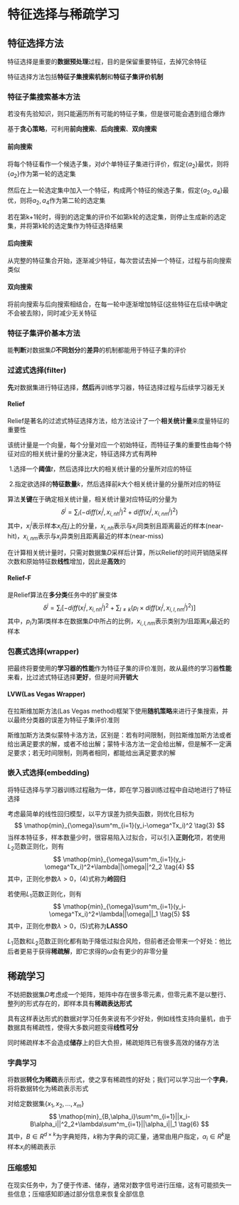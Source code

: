 # 特征选择与稀疏学习



## 特征选择方法



特征选择是重要的**数据预处理**过程，目的是保留重要特征，去掉冗余特征



特征选择方法包括**特征子集搜索机制**和**特征子集评价机制**



### 特征子集搜索基本方法



若没有先验知识，则只能遍历所有可能的特征子集，但是很可能会遇到组合爆炸

基于**贪心策略**，可利用**前向搜索**、**后向搜索**、**双向搜索**



#### 前向搜索

将每个特征看作一个候选子集，对$d$个单特征子集进行评价，假定{$a_2$}最优，则将{$a_2$}作为第一轮的选定集

然后在上一轮选定集中加入一个特征，构成两个特征的候选子集，假定{$a_2,a_4$}最优，则将${a_2,a_4}$作为第二轮的选定集

若在第k+1轮时，得到的选定集的评价不如第k轮的选定集，则停止生成新的选定集，并将第k轮的选定集作为特征选择结果



#### 后向搜索

从完整的特征集合开始，逐渐减少特征，每次尝试去掉一个特征，过程与前向搜索类似



#### 双向搜索

将前向搜索与后向搜索相结合，在每一轮中逐渐增加特征(这些特征在后续中确定不会被去除)，同时减少无关特征



### 特征子集评价基本方法



能**判断**对数据集$D$**不同划分**的**差异**的机制都能用于特征子集的评价



### 过滤式选择(filter)



**先**对数据集进行特征选择，**然后**再训练学习器，特征选择过程与后续学习器无关



#### Relief

Relief是著名的过滤式特征选择方法，给方法设计了一个**相关统计量**来度量特征的重要性

该统计量是一个向量，每个分量对应一个初始特征，而特征子集的重要性由每个特征对应的相关统计量的分量决定，特征选择方式有两种

​	1.选择一个**阈值**$t$，然后选择比$t$大的相关统计量的分量所对应的特征

​	2.指定欲选择的**特征数量**$k$，然后选择前$k$大个相关统计量的分量所对应的特征



算法**关键**在于确定相关统计量，相关统计量对应特征$j$的分量为
$$
\delta^j=\sum_i(-diff(x^j_i,x^j_{i,nh})^2+diff(x^j_i,x^j_{i,nm})^2)
\tag{1}
$$
其中，$x^j_i$表示样本$x_i$在$j$上的分量，$x_{i,nh}$表示与$x_i$同类别且距离最近的样本(near-hit)，$x_{i,nm}$表示与$x_i$异类别且距离最近的样本(near-miss)

在计算相关统计量时，只需对数据集$D$采样后计算，所以Relief的时间开销随采样次数和原始特征数**线性**增加，因此是**高效**的



#### Relief-F

是Relief算法在**多分类**任务中的扩展变体
$$
\delta^j=\sum_i[-diff(x^j_i,x^j_{i,nh})^2+\sum_{l\neq k}(p_l\times diff(x^j_i,x^j_{i,l,nm})^2)]
\tag{2}
$$
其中，$p_l$为第$l$类样本在数据集$D$中所占的比例，$x_{i,l,nm}$表示类别为$l$且距离$x_i$最近的样本



### 包裹式选择(wrapper)



把最终将要使用的**学习器的性能**作为特征子集的评价准则，故从最终的学习器**性能**来看，比过滤式特征选择**更好**，但是时间**开销大**



#### LVW(Las Vegas Wrapper)

在拉斯维加斯方法(Las Vegas method)框架下使用**随机策略**来进行子集搜索，并以最终分类器的误差为特征子集评价准则



斯维加斯方法类似蒙特卡洛方法，区别是：若有时间限制，则拉斯维加斯方法或者给出满足要求的解，或者不给出解；蒙特卡洛方法一定会给出解，但是解不一定满足要求；若无时间限制，则两者相同，都能给出满足要求的解



### 嵌入式选择(embedding)



将特征选择与学习器训练过程融为一体，即在学习器训练过程中自动地进行了特征选择



考虑最简单的线性回归模型，以平方误差为损失函数，则优化目标为
$$
\mathop{min}_{\omega}\sum^m_{i=1}(y_i-\omega^Tx_i)^2
\tag{3}
$$
当样本特征多，样本数量少时，很容易陷入过拟合，可以引入**正则化**项，若使用$L_2$范数正则化，则有
$$
\mathop{min}_{\omega}\sum^m_{i=1}(y_i-\omega^Tx_i)^2+\lambda||\omega||^2_2
\tag{4}
$$
其中，正则化参数$\lambda>0$，(4)式称为**岭回归**

若使用$L_1$范数正则化，则有
$$
\mathop{min}_{\omega}\sum^m_{i=1}(y_i-\omega^Tx_i)^2+\lambda||\omega||_1
\tag{5}
$$
其中，正则化参数$\lambda>0$，(5)式称为**LASSO**



$L_1$范数和$L_2$范数正则化都有助于降低过拟合风险，但前者还会带来一个好处：他比后者更易于获得**稀疏解**，即它求得的$\omega$会有更少的非零分量



## 稀疏学习



不妨把数据集$D$考虑成一个矩阵，矩阵中存在很多零元素，但零元素不是以整行、整列的形式存在的，即样本具有**稀疏表达形式**

具有这样表达形式的数据对学习任务来说有不少好处，例如线性支持向量机，由于数据具有稀疏性，使得大多数问题变得**线性可分**

同时稀疏样本不会造成**储存**上的巨大负担，稀疏矩阵已有很多高效的储存方法



### 字典学习



将数据**转化为稀疏**表示形式，使之享有稀疏性的好处；我们可以学习出一个**字典**，将将数据转化为稀疏表示形式



对给定数据集{$x_1,x_2,...,x_m$​}
$$
\mathop{min}_{B,\alpha_i}\sum^m_{i=1}||x_i-B\alpha_i||^2_2+\lambda\sum^m_{i=1}||\alpha_i||_1
\tag{6}
$$
其中，$B\in R^{d\times k}$为字典矩阵，$k$称为字典的词汇量，通常由用户指定，$\alpha_i\in R^k$是样本$x_i$的稀疏表示



### 压缩感知



在现实任务中，为了便于传递、储存，通常对数字信号进行压缩，这有可能损失一些信息；压缩感知即通过部分信息来恢复全部信息

